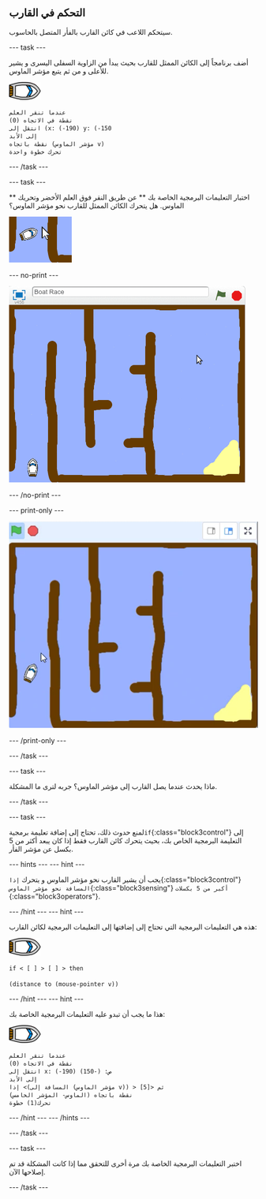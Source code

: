 ## التحكم في القارب

سيتحكم اللاعب في كائن القارب بالفأر المتصل بالحاسوب.

\--- task \---

أضف برنامجاً إلى الكائن الممثل للقارب بحيث يبدأ من الزاوية السفلى اليسرى و يشير للأعلى و من ثم يتبع مؤشر الماوس.

![كائن القارب](images/boat_resize.png)

```blocks3
عندما تنقر العلم
نقطة في الاتجاه (0)
انتقل إلى (x: (-190) y: (-150
إلى الأبد
نقطة باتجاه (مؤشر الماوس v)
تحرك خطوة واحدة
```

\--- /task \---

\--- task \---

** اختبار التعليمات البرمجية الخاصة بك ** عن طريق النقر فوق العلم الأخضر وتحريك الماوس. هل يتحرك الكائن الممثل للقارب نحو مؤشر الماوس؟

![لقطة الشاشة](images/boat-mouse.png)

\--- no-print \---

![لقطة الشاشة](images/boat-pointer-test-anim.gif)

\--- /no-print \---

\--- print-only \---

![لقطة الشاشة](images/boat-pointer-test-anim.png)

\--- /print-only \---

\--- /task \---

\--- task \---

ماذا يحدث عندما يصل القارب إلى مؤشر الماوس؟ جربه لترى ما المشكلة.

\--- /task \---

\--- task \---

لمنع حدوث ذلك، تحتاج إلى إضافة تعليمة برمجية`if`{:class="block3control"} إلى التعليمة البرمجية الخاص بك، بحيث يتحرك كائن القارب فقط إذا كان يبعد أكثر من 5 بكسل عن مؤشر الفأر.

\--- hints \--- \--- hint \---

يجب أن يشير القارب نحو مؤشر الماوس و يتحرك `إذا`{:class="block3control"} `المسافة نحو مؤشر الماوس`{:class="block3sensing"} `أكبر من 5 بكسلات `{:class="block3operators"}.

\--- /hint \--- \--- hint \---

هذه هي التعليمات البرمجية التي تحتاج إلى إضافتها إلى التعليمات البرمجية لكائن القارب:

![كائن القارب](images/boat_resize.png)

```blocks3
if < [ ] > [ ] > then

(distance to (mouse-pointer v))
```

\--- /hint \--- \--- hint \---

هذا ما يجب أن تبدو عليه التعليمات البرمجية الخاصة بك:

![كائن القارب](images/boat_resize.png)

```blocks3
عندما تنقر العلم
نقطة في الاتجاه (0)
انتقل إلى x: (-190) ص: (-150)
إلى الأبد
إذا <(المسافة إلى (مؤشر الماوس v)) > [5]> ثم
نقطة باتجاه (الماوس- المؤشر الخامس)
تحرك(1) خطوة
```

\--- /hint \--- \--- /hints \---

\--- /task \---

\--- task \---

اختبر التعليمات البرمجية الخاصة بك مرة أخرى للتحقق مما إذا كانت المشكلة قد تم إصلاحها الآن.

\--- /task \---